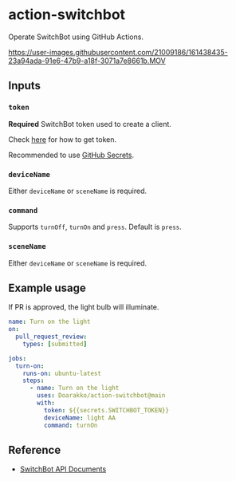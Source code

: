 # action-switchbot

Operate SwitchBot using GitHub Actions.

https://user-images.githubusercontent.com/21009186/161438435-23a94ada-91e6-47b9-a18f-3071a7e8661b.MOV

## Inputs

### `token`

**Required** SwitchBot token used to create a client.

Check [here](https://github.com/OpenWonderLabs/SwitchBotAPI#getting-started) for how to get token.

Recommended to use [GitHub Secrets](https://docs.github.com/en/actions/security-guides/encrypted-secrets).

### `deviceName`

Either `deviceName` or `sceneName` is required.

### `command`

Supports `turnOff`, `turnOn` and `press`.
Default is `press`.

### `sceneName`

Either `deviceName` or `sceneName` is required.

## Example usage

If PR is approved, the light bulb will illuminate.

```yaml
name: Turn on the light
on:
  pull_request_review:
    types: [submitted]

jobs:
  turn-on:
    runs-on: ubuntu-latest
    steps:
      - name: Turn on the light
        uses: Doarakko/action-switchbot@main
        with:
          token: ${{secrets.SWITCHBOT_TOKEN}}
          deviceName: light AA
          command: turnOn
```

## Reference

- [SwitchBot API Documents](https://github.com/OpenWonderLabs/SwitchBotAPI)
